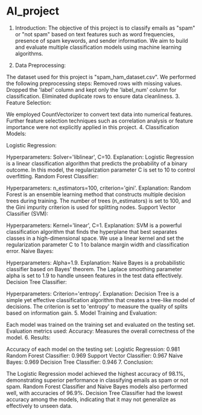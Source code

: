 # AI_project

1. Introduction:
The objective of this project is to classify emails as "spam" or "not spam" based on text features such as word frequencies, presence of spam keywords, and sender information. We aim to build and evaluate multiple classification models using machine learning algorithms.

2. Data Preprocessing:

The dataset used for this project is "spam_ham_dataset.csv".
We performed the following preprocessing steps:
Removed rows with missing values.
Dropped the 'label' column and kept only the 'label_num' column for classification.
Eliminated duplicate rows to ensure data cleanliness.
3. Feature Selection:

We employed CountVectorizer to convert text data into numerical features.
Further feature selection techniques such as correlation analysis or feature importance were not explicitly applied in this project.
4. Classification Models:

Logistic Regression:

Hyperparameters: Solver='liblinear', C=10.
Explanation: Logistic Regression is a linear classification algorithm that predicts the probability of a binary outcome. In this model, the regularization parameter C is set to 10 to control overfitting.
Random Forest Classifier:

Hyperparameters: n_estimators=100, criterion='gini'.
Explanation: Random Forest is an ensemble learning method that constructs multiple decision trees during training. The number of trees (n_estimators) is set to 100, and the Gini impurity criterion is used for splitting nodes.
Support Vector Classifier (SVM):

Hyperparameters: Kernel='linear', C=1.
Explanation: SVM is a powerful classification algorithm that finds the hyperplane that best separates classes in a high-dimensional space. We use a linear kernel and set the regularization parameter C to 1 to balance margin width and classification error.
Naive Bayes:

Hyperparameters: Alpha=1.9.
Explanation: Naive Bayes is a probabilistic classifier based on Bayes' theorem. The Laplace smoothing parameter alpha is set to 1.9 to handle unseen features in the test data effectively.
Decision Tree Classifier:

Hyperparameters: Criterion='entropy'.
Explanation: Decision Tree is a simple yet effective classification algorithm that creates a tree-like model of decisions. The criterion is set to 'entropy' to measure the quality of splits based on information gain.
5. Model Training and Evaluation:

Each model was trained on the training set and evaluated on the testing set.
Evaluation metrics used:
Accuracy: Measures the overall correctness of the model.
6. Results:

Accuracy of each model on the testing set:
Logistic Regression: 0.981
Random Forest Classifier: 0.969
Support Vector Classifier: 0.967
Naive Bayes: 0.969
Decision Tree Classifier: 0.946
7. Conclusion:

The Logistic Regression model achieved the highest accuracy of 98.1%, demonstrating superior performance in classifying emails as spam or not spam.
Random Forest Classifier and Naive Bayes models also performed well, with accuracies of 96.9%.
Decision Tree Classifier had the lowest accuracy among the models, indicating that it may not generalize as effectively to unseen data.
